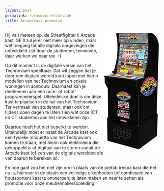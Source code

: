```yaml
---
layout: post
permalink: /droomborrel/arcade
title: Arcadekast promotie
---
```


<img src="/assets/post/arcadekast/arcademachine.png" style="float:right;">
Hij valt meteen op, de Streetfighter II Arcade kast. SF II zul je er niet meer op vinden, maar wel toegang tot alle digitale omgevingen die ontwikkeld zijn door de studenten, tenminste, daar werken we naar toe :-)

Op dit moment is de digitale versie van het Technovium speelbaar. Dat wil zeggen dat je door een digitale wereld kunt lopen met hierin modellen van het Technovium en enkele woningen in aanbouw. Daarnaast kan je deelnemen aan een race- of robot-programmeerspel.
Uiteindelijke doel is om deze kast te plaatsen in de hal van het Technovium. Ter vermaak van studenten, maar ook om tijdens open dagen te laten zien wat onze ICT en CT studenten aan het ontwikkelen zijn.

Daartoe hoeft het niet beperkt te worden. Uiteindelijk moet er naast de Arcade kast ook een fysieke maquette van het Technovium komen te staan, met hierin ook elektronica die gekoppeld is of digitaal aan te sturen vanuit de Arcade kast (of een van de digitale werelden die van daaruit te bereiken is).

En hoe gaaf zou het niet zijn om in plaats van de prefab trespa kast die het nu is, hiervoor in de plaats een volledige eikenhouten (of combinatie van houtsoorten) kast te ontwerpen, te laten maken en neer te zetten als promotie voor onze meubelmakersopleiding.

<!--Deze kast is een mooi voorbeeld van hoe we de digitale wereld van het Technovium kunnen gebruiken om de fysieke wereld te promoten en andersom. En dat is precies wat we met Technovium Unlimited willen bereiken. -->



